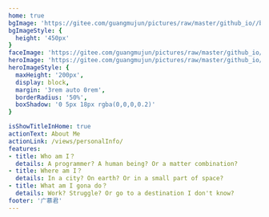 ```yaml
---
home: true
bgImage: 'https://gitee.com/guangmujun/pictures/raw/master/github_io//banner.jpg'
bgImageStyle: {
  height: '450px'
}
faceImage: 'https://gitee.com/guangmujun/pictures/raw/master/github_io//head.png'
heroImage: 'https://gitee.com/guangmujun/pictures/raw/master/github_io//head.jpg'
heroImageStyle: {
  maxHeight: '200px',
  display: block,
  margin: '3rem auto 0rem',
  borderRadius: '50%',
  boxShadow: '0 5px 18px rgba(0,0,0,0.2)'
}

isShowTitleInHome: true
actionText: About Me
actionLink: /views/personalInfo/
features:
- title: Who am I？
  details: A programmer? A human being? Or a matter combination?
- title: Where am I？
  details: In a city? On earth? Or in a small part of space?
- title: What am I gona do？
  details: Work? Struggle? Or go to a destination I don't know?
footer: '广慕君'
---
```

